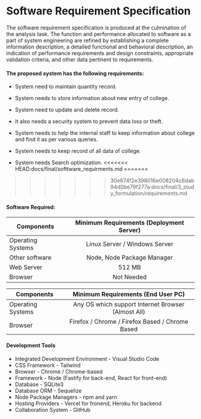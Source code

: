 # Software Requirement Specification

The software requirement specification is produced at the culmination of the analysis task. The function and performance allocated to software as a part of system engineering are refined by establishing a complete information description, a detailed functional and behavioral description, an indication of performance requirements and design constraints, appropriate validation criteria, and other data pertinent to requirements.

#### The proposed system has the following requirements:

- System need to maintain quantity record.

- System needs to store information about new entry of college.

- System need to update and delete record.

- It also needs a security system to prevent data loss or theft.

- System needs to help the internal staff to keep information about college and find it as per various queries.

- System needs to keep record of all data of college.

- System needs Search optimization.
<<<<<<< HEAD:docs/final/softtware_requirments.md
=======
  
>>>>>>> 30e674f2e398016e008204c6dab94d0be79f277a:docs/final/3_study_formulation/requirements.md

#### Software Required:

| Components        | Minimum Requirements (Deployment Server) |
| ----------------- |:----------------------------------------:|
| Operating Systems | Linux Server / Windows Server            |
| Other software    | Node, Node Package Manager               |
| Web Server        | 512 MB                                   |
| Browser           | Not Needed                               |

| Components        | Minimum Requirements (End User PC)                 |
| ----------------- |:--------------------------------------------------:|
| Operating Systems | Any OS which support Internet Browser (Almost All) |
| Browser           | Firefox / Chrome / Firefox Based / Chrome Based    |

#### Development Tools

- Integrated Development Environment - Visual Studio Code
- CSS Framework - Tailwind
- Browser - Chrome / Chrome-based
- Framework - Node (Fastify for back-end, React for front-end)
- Database - SQLite3
- Database ORM - Sequelize
- Node Package Managers - npm and yarn
- Hosting Providers - Vercel for fronend, Heroku for backend
- Collaboration System - GitHub
